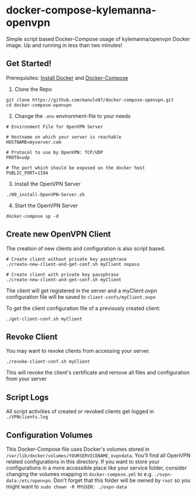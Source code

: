 # docker-compose-kylemanna-openvpn
Simple script based Docker-Compose usage of kylemanna/openvpn Docker image.
Up and running in less than two minutes!

## Get Started!

Prerequisites: [Install Docker](https://docs.docker.com/engine/installation/) and [Docker-Compose](https://docs.docker.com/compose/install/)

1. Clone the Repo
```
git clone https://github.com/manule87/docker-compose-openvpn.git
cd docker-compose-openvpn
```
2. Change the `.env` environment-file to your needs
```
# Environment File for OpenVPN Server

# Hostname on which your server is reachable
HOSTNAME=myserver.com

# Protocol to use by OpenVPN: TCP/UDP
PROTO=udp

# The port which should be exposed on the docker host
PUBLIC_PORT=1194
```
3. Install the OpenVPN Server
```
./00_install-OpenVPN-Server.sh
```
4. Start the OpenVPN Server
```
docker-compose up -d
```

## Create new OpenVPN Client
The creation of new clients and configuration is also script based.
```
# Create client without private key passphrase
./create-new-client-and-get-conf.sh myClient nopass

# Create client with private key passphrase
./create-new-client-and-get-conf.sh myClient
```
The client will get registered in the server and a myClient.ovpn configuration file will be saved to `client-confs/myClient.ovpn`

To get the client configuration file of a previously created client:
```
./get-client-conf.sh myClient
```

## Revoke Client
You may want to revoke clients from accessing your server.
```
./revoke-client-conf.sh myClient
```
This will revoke the client's certificate and remove all files and configuration from your server

## Script Logs
All script activities of created or revoked clients get logged in `./VPNclients.log`

## Configuration Volumes
This Docker-Compose file uses Docker's volumes stored in `/var/lib/docker/volumes/YOURSERVICENAME_ovpndata`. You'll find all OpenVPN related configurations in this directory. 
If you want to store your configurations in a more accessible place like your service folder, consider changing the volumes mapping in `docker-compose.yml` to e.g. `./ovpn-data:/etc/openvpn`. 
Don't forget that this folder will be owned by `root` so you might want to `sudo chown -R MYUSER: ./ovpn-data`
